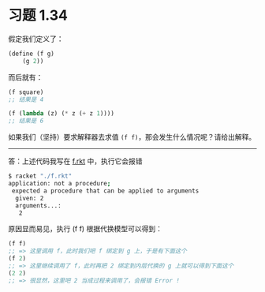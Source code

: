 # 习题 1.34 

假定我们定义了：

``` scheme
(define (f g)
    (g 2))
```

而后就有：

``` scheme 
(f square)
;; 结果是 4

(f (lambda (z) (* z (+ z 1))))
;; 结果是 6
```

如果我们（坚持）要求解释器去求值 `(f f)`，那会发生什么情况呢？请给出解释。

------

答：上述代码我写在 [f.rkt](./f.rkt) 中，执行它会报错 

``` bash
$ racket "./f.rkt"
application: not a procedure;
 expected a procedure that can be applied to arguments
  given: 2
  arguments...:
   2
```

原因显而易见，执行 (f f) 根据代换模型可以得到： 

``` scheme 
(f f) 
;; => 这里调用 f，此时我们吧 f 绑定到 g 上，于是有下面这个
(f 2)
;; => 这里继续调用了 f，此时再把 2 绑定到内层代换的 g 上就可以得到下面这个
(2 2)
;; => 很显然，这里吧 2 当成过程来调用了，会报错 Error !
```
